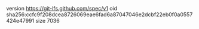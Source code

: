 version https://git-lfs.github.com/spec/v1
oid sha256:ccfc9f208dcea8726069eae6fad6a87047046e2dcbf22eb0f0a0557424e47991
size 7036
